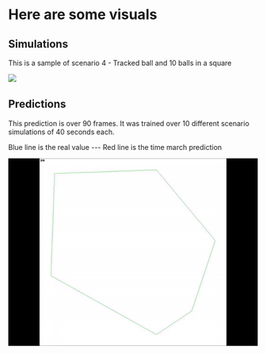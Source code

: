 # Here are some visuals
## Simulations 
This is a sample of scenario 4 - Tracked ball and 10 balls in a square 

![](10ballgif.gif)
## Predictions
This prediction is over 90 frames. It was trained over 10 different scenario simulations of 40 seconds each.

Blue line is the real value --- Red line is the time march prediction

![](5timemarch.gif)
